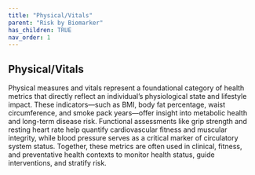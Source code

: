 ```yaml
---
title: "Physical/Vitals"
parent: "Risk by Biomarker"
has_children: TRUE
nav_order: 1
---
```



## Physical/Vitals


Physical measures and vitals represent a foundational category of health metrics that directly reflect an individual’s physiological state and lifestyle impact. These indicators—such as BMI, body fat percentage, waist circumference, and smoke pack years—offer insight into metabolic health and long-term disease risk. Functional assessments like grip strength and resting heart rate help quantify cardiovascular fitness and muscular integrity, while blood pressure serves as a critical marker of circulatory system status. Together, these metrics are often used in clinical, fitness, and preventative health contexts to monitor health status, guide interventions, and stratify risk.


